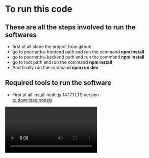 # To run this code
## These are all the steps involved to run the softwares
<ul>
<li>first of all clone the project from github</li>
<li>go to poornatha-frontend path and run the command <strong>npm install</strong></li>
<li>go to poornatha-backend path and run the command <strong>npm install</strong></li>
<li>go to root path and run the command <strong>npm install</strong></li>
<li>And finally run the command <strong>npm run dev</strong></li>
</ul>

## Required tools to run the software
<ul>
<li>First of all install node.js 14.17.1 LTS version</li>
<a href="https://nodejs.org/en/">to download nodejs</a>
</ul>

<video src="https://drive.google.com/file/d/1Rd4Sa7pGKC-bX7_9abS9DpQZHQ2WXm0F/view"/>

